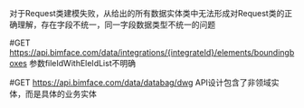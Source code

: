 ﻿对于Request类建模失败，从给出的所有数据实体类中无法形成对Request类的正确理解，存在字段不统一，同一字段数据类型不统一的问题

#GET https://api.bimface.com/data/integrations/{integrateId}/elements/boundingboxes
参数fileIdWithEleIdList不明确

#GET https://api.bimface.com/data/databag/dwg
API设计包含了非领域实体，而是具体的业务实体

